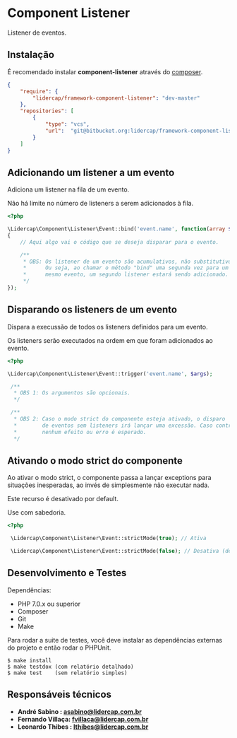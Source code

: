 Component Listener
==================

Listener de eventos.

Instalação
----------

É recomendado instalar **component-listener** através do [composer](http://getcomposer.org).

```json
{
    "require": {
        "lidercap/framework-component-listener": "dev-master"
    },
    "repositories": [
        {
            "type": "vcs",
            "url":  "git@bitbucket.org:lidercap/framework-component-listener.git"
        }
    ]
}
```

Adicionando um listener a um evento
-----------------------------------

Adiciona um listener na fila de um evento.

Não há limite no número de listeners a serem adicionados à fila.

```php
<?php

\Lidercap\Component\Listener\Event::bind('event.name', function(array $args = [])
{
    // Aqui algo vai o código que se deseja disparar para o evento.

    /**
     * OBS: Os listener de um evento são acumulativos, não substitutivos.
     *      Ou seja, ao chamar o método "bind" uma segunda vez para um 
     *      mesmo evento, um segundo listener estará sendo adicionado.
     */
});

```

Disparando os listeners de um evento
------------------------------------

Dispara a execussão de todos os listeners definidos para um evento.

Os listeners serão executados na ordem em que foram adicionados ao evento.

```php
<?php

\Lidercap\Component\Listener\Event::trigger('event.name', $args);

 /**
  * OBS 1: Os argumentos são opcionais.
  */

 /**
  * OBS 2: Caso o modo strict do componente esteja ativado, o disparo
  *        de eventos sem listeners irá lançar uma excessão. Caso contrário,
  *        nenhum efeito ou erro é esperado.
  */

```

Ativando o modo strict do componente
------------------------------------

Ao ativar o modo strict, o componente passa a lançar exceptions para situações inesperadas, ao invés de simplesmente não executar nada.

Este recurso é desativado por default.

Use com sabedoria.

```php
<?php

 \Lidercap\Component\Listener\Event::strictMode(true); // Ativa

 \Lidercap\Component\Listener\Event::strictMode(false); // Desativa (default)

```

Desenvolvimento e Testes
------------------------

Dependências:

 * PHP 7.0.x ou superior
 * Composer
 * Git
 * Make

Para rodar a suite de testes, você deve instalar as dependências externas do projeto e então rodar o PHPUnit.

    $ make install
    $ make testdox (com relatório detalhado)
    $ make test    (sem relatório simples)

Responsáveis técnicos
---------------------

 * **André Sabino    : <asabino@lidercap.com.br>**
 * **Fernando Villaça: <fvillaca@lidercap.com.br>**
 * **Leonardo Thibes : <lthibes@lidercap.com.br>**
